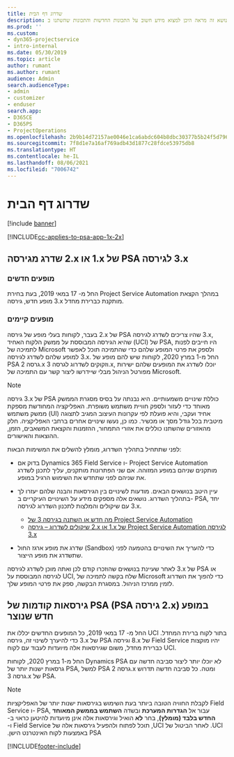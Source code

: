 ```yaml
---
title: שדרוג דף הבית
description: נושא זה מראה היכן למצוא מידע חשוב על התכונות החדשות והתכונות שהשתנו ב- Dynamics 365 Project Service Automation, והתהליך לשדרוג לגירסה החדשה ביותר.
ms.prod: ''
ms.custom:
- dyn365-projectservice
- intro-internal
ms.date: 05/30/2019
ms.topic: article
author: rumant
ms.author: rumant
audience: Admin
search.audienceType:
- admin
- customizer
- enduser
search.app:
- D365CE
- D365PS
- ProjectOperations
ms.openlocfilehash: 2b9b14d72157ae0046e1ca6abdc604b8dbc30377b5b24f5d79617a7201b1bf10
ms.sourcegitcommit: 7f8d1e7a16af769adb43d1877c28fdce53975db8
ms.translationtype: HT
ms.contentlocale: he-IL
ms.lasthandoff: 08/06/2021
ms.locfileid: "7006742"
---
```

# <a name="upgrade-home-page"></a>שדרוג דף הבית

[!include [banner](../includes/psa-now-project-operations.md)]

[!INCLUDE[cc-applies-to-psa-app-1x-2x](../includes/cc-applies-to-psa-app-1x-2x.md)]

## <a name="upgrade-from-psa-version-2x-or-1x-to-version-3x"></a>שדרג מגירסה ‎2.x או ‎1.x של PSA לגירסה ‎3.x

### <a name="new-instances"></a>מופעים חדשים

החל מ- 17 במאי 2019, בעת בחירת Project Service Automation במהלך הקצאת מופע חדש, גירסה ‎3.x מותקנת כברירת מחדל.

### <a name="existing-instances"></a>מופעים קיימים

בעבר, לקוחות בעלי מופע של גירסה ‎2.x של PSA שהיו צריכים לשדרג לגירסה ‎3.x, שהיא הגירסה המבוססת על ממשק הלקוח האחיד (UCI) של PSA, היו חייבים לפנות לתמיכה של Microsoft ולספק את פרטי המופע שלהם כדי שהתמיכה תוכל לאפשר למופע שלהם לשדרג לגירסה ‎3.x. החל מ-1 במרץ 2020, לקוחות שיש להם מופע של PSA גרסה 2.x וזקוקים לשדרוג לגרסה 3.x, יוכלו לשדרג את המופעים שלהם ישירות מפורטל הניהול מבלי שיידרשו ליצור קשר עם התמיכה של Microsoft.  

> [!NOTE]
> גירסה ‎3.x של PSA כוללת שינויים משמעותיים. היא נבנתה על בסיס מסגרת הממשק מאוחד כדי לעזור ולספק חוויית משתמש משופרת. האפליקציה המחודשת מספקת ממשק משתמש (UI) אחיד ועקבי, והיא פועלת לפי עקרונות העיצוב המגיב לתצוגה מיטבית בכל גודל מסך או מכשיר. כמו כן, נעשו שינויים אחרים ברחבי האפליקציה. חלק מהאזורים שהשתנו כוללים את אזורי התמחור, ההזמנות והקצאת המשאבים, הזמן, ההוצאות והאישורים.

לפני שתתחיל בתהליך השדרוג, מומלץ להשלים את המשימות הבאות:

- בדוק אם Dynamics 365 Field Service ו- Project Service Automation מותקנים שניהם במופע המזוהה. אם שני הפתרונות מותקנים, עליך לתכנן לשדרג את שניהם לפני שתחדש את השימוש הרגיל במופע.
- עיין היטב בנושאים הבאים. מודעות לשינויים בין הגירסאות והבנה שלהם יעזרו לך בתהליך השדרוג. נושאים אלה מספקים מידע על השינויים העיקריים ב- PSA, יחד עם שיקולים והמלצות לתכנון השדרוג לגירסה ‎3.x.

    - [מה חדש או השתנה בגירסה 3 של Project Service Automation](whats-new-changed-v3.md)
    - [שיקולים לשדרוג – גירסה ‎2.x או ‎1.x של Project Service Automation לגירסה ‎3.x](upgrade-v3.md)

- שדרג את מופע ארגז החול (Sandbox) כדי להעריך את השינויים בהטמעה לפני שתשדרג את מופע הייצור.

לאחר שעיינת בנושאים שהוזכרו קודם לכן ואתה מוכן לשדרג לגירסה ‎3.x של PSA או לגירסה המבוססת על UCI, שלח בקשה לתמיכה של Microsoft כדי להפוך את השדרוג לזמין ממרכז הניהול. במסגרת הבקשה, ספק את פרטי המופע שלך.

## <a name="older-versions-of-psa-psa-version-2x-in-a-newly-created-instance"></a>גירסאות קודמות של PSA ‏(PSA גירסה ‎2.x) במופע חדש שנוצר

החל מ- 17 במאי 2019, כל המופעים החדשים יכללו את UCI בתור לקוח ברירת המחדל. כדי להיערך לשינוי זה, גירסה ‎3.x של PSA וגירסה ‎8.x של Field Service יהיו מוקצות כברירת מחדל, משום שגירסאות אלה מיועדות לעבוד עם לקוח UCI.

החל מ-1 במרץ 2020, לקוחות Dynamics PSA לא יוכלו יותר ליצור סביבה חדשה עם גרסאות ישנות יותר של PSA, למשל PSA גרסה 2.x ומטה. כל סביבה חדשה תדרוש גרסה 3.x של PSA.

> [!NOTE]
> לקבלת החוויה הטובה ביותר בעת השימוש בגירסאות ישנות יותר של האפליקציות Field Service ו- PSA, עבור אל **הגדרות המערכת** ובשדה **‏‫השתמש בממשק המאוחד החדש בלבד (מומלץ)**, בחר **לא** הואיל וגירסאות אלה אינן מיועדות להיטען כראוי ב- UCI. לאחר הביטול של UCI, תוכל לפתוח ולהפעיל גירסאות אלה של Field Service ו- PSA באמצעות לקוח האינטרנט הישן. 


[!INCLUDE[footer-include](../includes/footer-banner.md)]